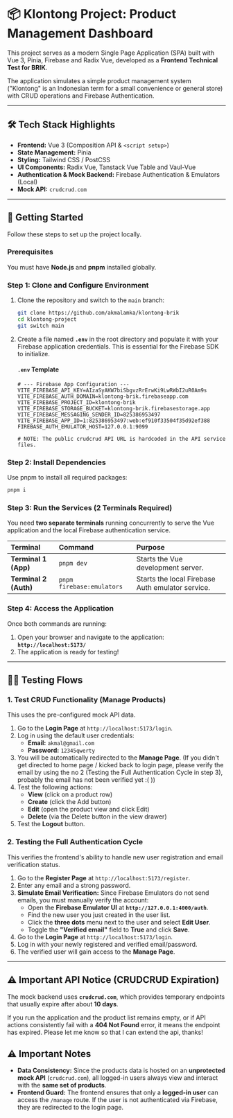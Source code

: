 # 📦 Klontong Project: Product Management Dashboard

This project serves as a modern Single Page Application (SPA) built with Vue 3, Pinia, Firebase and Radix Vue, developed as a **Frontend Technical Test for BRIK**.

The application simulates a simple product management system ("Klontong" is an Indonesian term for a small convenience or general store) with CRUD operations and Firebase Authentication.

***

## 🛠️ Tech Stack Highlights

* **Frontend:** Vue 3 (Composition API & `<script setup>`)
* **State Management:** Pinia
* **Styling:** Tailwind CSS / PostCSS
* **UI Components:** Radix Vue, Tanstack Vue Table and Vaul-Vue
* **Authentication & Mock Backend:** Firebase Authentication & Emulators (Local)
* **Mock API:** `crudcrud.com`

***

## 🚀 Getting Started

Follow these steps to set up the project locally.

### Prerequisites

You must have **Node.js** and **pnpm** installed globally.

### Step 1: Clone and Configure Environment

1.  Clone the repository and switch to the `main` branch:

    ```bash
    git clone https://github.com/akmalamka/klontong-brik
    cd klontong-project
    git switch main
    ```

2.  Create a file named **`.env`** in the root directory and populate it with your Firebase application credentials. This is essential for the Firebase SDK to initialize.

    #### **`.env` Template**

    ```env
    # --- Firebase App Configuration ---
    VITE_FIREBASE_API_KEY=AIzaSyAKW7biSbgvzRrErwKi9LwRWbI2uR0Am9s
    VITE_FIREBASE_AUTH_DOMAIN=klontong-brik.firebaseapp.com
    VITE_FIREBASE_PROJECT_ID=klontong-brik
    VITE_FIREBASE_STORAGE_BUCKET=klontong-brik.firebasestorage.app
    VITE_FIREBASE_MESSAGING_SENDER_ID=825386953497
    VITE_FIREBASE_APP_ID=1:825386953497:web:ef910f33504f35d92ef388
    FIREBASE_AUTH_EMULATOR_HOST=127.0.0.1:9099

    # NOTE: The public crudcrud API URL is hardcoded in the API service files.
    ```

### Step 2: Install Dependencies

Use pnpm to install all required packages:

```bash
pnpm i
```

### Step 3: Run the Services (2 Terminals Required)

You need **two separate terminals** running concurrently to serve the Vue application and the local Firebase authentication service.

| Terminal | Command | Purpose |
| :--- | :--- | :--- |
| **Terminal 1 (App)** | `pnpm dev` | Starts the Vue development server. |
| **Terminal 2 (Auth)** | `pnpm firebase:emulators` | Starts the local Firebase Auth emulator service. |

### Step 4: Access the Application

Once both commands are running:

1.  Open your browser and navigate to the application: **`http://localhost:5173/`**
2.  The application is ready for testing!

***

## 👨‍💻 Testing Flows

### 1. Test CRUD Functionality (Manage Products)

This uses the pre-configured mock API data.

1.  Go to the **Login Page** at `http://localhost:5173/login`.
2.  Log in using the default user credentials:
    * **Email:** `akmal@gmail.com`
    * **Password:** `12345qwerty`
3.  You will be automatically redirected to the **Manage Page**. (If you didn't get directed to home page / kicked back to login page, please verify the email by using the no 2 (Testing the Full Authentication Cycle in step 3), probably the email has not been verified yet :( ))
4.  Test the following actions:
    * **View** (click on a product row)
    * **Create** (click the Add button)
    * **Edit** (open the product view and click Edit)
    * **Delete** (via the Delete button in the view drawer)
5.  Test the **Logout** button.

### 2. Testing the Full Authentication Cycle

This verifies the frontend's ability to handle new user registration and email verification status.

1.  Go to the **Register Page** at `http://localhost:5173/register`.
2.  Enter any email and a strong password.
3.  **Simulate Email Verification:** Since Firebase Emulators do not send emails, you must manually verify the account:
    * Open the **Firebase Emulator UI** at **`http://127.0.0.1:4000/auth`**.
    * Find the new user you just created in the user list.
    * Click the **three dots** menu next to the user and select **Edit User**.
    * Toggle the **"Verified email"** field to **True** and click **Save**.
4.  Go to the **Login Page** at `http://localhost:5173/login`.
5.  Log in with your newly registered and verified email/password.
6.  The verified user will gain access to the **Manage Page**.

***
## ⚠️ Important API Notice (CRUDCRUD Expiration)

The mock backend uses **`crudcrud.com`**, which provides temporary endpoints that usually expire after about **10 days**.

If you run the application and the product list remains empty, or if API actions consistently fail with a **404 Not Found** error, it means the endpoint has expired. Please let me know so that I can extend the api, thanks!

## ⚠️ Important Notes

* **Data Consistency:** Since the products data is hosted on an **unprotected mock API** (`crudcrud.com`), all logged-in users always view and interact with the **same set of products**.
* **Frontend Guard:** The frontend ensures that only a **logged-in user** can access the `/manage` route. If the user is not authenticated via Firebase, they are redirected to the login page.
